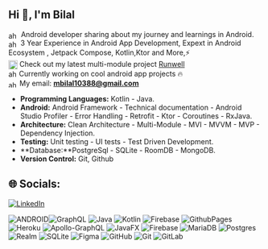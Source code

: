 ## Hi 👋, I'm Bilal

<img align="center" src="https://developer.android.com/static/images/brand/android-head_flat.png" alt="ahmed_guedmioui" height="14" width="21"/>  Android developer sharing about my journey and learnings in Android.<br><img align="center" src="https://upload.wikimedia.org/wikipedia/commons/e/ef/Youtube_logo.png" alt="ahmed_guedmioui" height="15" width="20"/> 3 Year Experience in Android App Development, Expext in Android Ecosystem , Jetpack Compose, Kotlin,Ktor and More,⚡<br>
<img align="center" src="https://github.com/user-attachments/assets/da1c0476-db23-4bd0-96cf-3b38047c3f33" alt="ahmed_guedmioui" height="18" width="18"/>  Check out my latest multi-module project [Runwell](https://github.com/codewithbilalahmad/Runwell)<br>
<img align="center" src="https://user-images.githubusercontent.com/103866722/177941491-1947c6b0-6e38-4880-8bd7-01dac36165df.png" alt="ahmed_guedmioui" height="18" width="17"/>  Currently working on cool android app projects 🔥<br>
<img align="center" src="https://mailmeteor.com/logos/assets/PNG/Gmail_Logo_512px.png" alt="ahmed_guedmioui" height="13" width="18"/> My email: **mbilal10388@gmail.com**<br>


- **Programming Languages:** Kotlin - Java.
- **Android:** Android Framework - Technical documentation - Android Studio Profiler - Error Handling - Retrofit - Ktor - Coroutines - RxJava.
- **Architecture:** Clean Architecture - Multi-Module - MVI - MVVM - MVP - Dependency Injection.
- **Testing:** Unit testing - UI tests - Test Driven Development.
- **Database:**PostgreSql - SQLite - RoomDB - MongoDB.
- **Version Control:** Git, Github
## 🌐 Socials:
[![LinkedIn](https://img.shields.io/badge/LinkedIn-%230077B5.svg?logo=linkedin&logoColor=white)](https://www.linkedin.com/in/muhammad-bilal-b8bba4286) 


![ANDROID](https://img.shields.io/badge/android-%2320232a.svg?style=for-the-badge&logo=android&logoColor=%a4c639)![GraphQL](https://img.shields.io/badge/-GraphQL-E10098?style=for-the-badge&logo=graphql&logoColor=white) ![Java](https://img.shields.io/badge/java-%23ED8B00.svg?style=for-the-badge&logo=openjdk&logoColor=white) ![Kotlin](https://img.shields.io/badge/kotlin-%237F52FF.svg?style=for-the-badge&logo=kotlin&logoColor=white) ![Firebase](https://img.shields.io/badge/firebase-%23039BE5.svg?style=for-the-badge&logo=firebase) ![GithubPages](https://img.shields.io/badge/github%20pages-121013?style=for-the-badge&logo=github&logoColor=white) ![Heroku](https://img.shields.io/badge/heroku-%23430098.svg?style=for-the-badge&logo=heroku&logoColor=white) ![Apollo-GraphQL](https://img.shields.io/badge/-ApolloGraphQL-311C87?style=for-the-badge&logo=apollo-graphql) ![JavaFX](https://img.shields.io/badge/javafx-%23FF0000.svg?style=for-the-badge&logo=javafx&logoColor=white) ![Firebase](https://img.shields.io/badge/firebase-a08021?style=for-the-badge&logo=firebase&logoColor=ffcd34) ![MariaDB](https://img.shields.io/badge/MariaDB-003545?style=for-the-badge&logo=mariadb&logoColor=white) ![Postgres](https://img.shields.io/badge/postgres-%23316192.svg?style=for-the-badge&logo=postgresql&logoColor=white) ![Realm](https://img.shields.io/badge/Realm-39477F?style=for-the-badge&logo=realm&logoColor=white) ![SQLite](https://img.shields.io/badge/sqlite-%2307405e.svg?style=for-the-badge&logo=sqlite&logoColor=white) ![Figma](https://img.shields.io/badge/figma-%23F24E1E.svg?style=for-the-badge&logo=figma&logoColor=white) ![GitHub](https://img.shields.io/badge/github-%23121011.svg?style=for-the-badge&logo=github&logoColor=white) ![Git](https://img.shields.io/badge/git-%23F05033.svg?style=for-the-badge&logo=git&logoColor=white) ![GitLab](https://img.shields.io/badge/gitlab-%23181717.svg?style=for-the-badge&logo=gitlab&logoColor=white)


